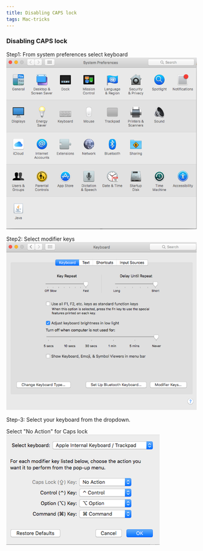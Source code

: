 ```yaml
---
title: Disabling CAPS lock
tags: Mac-tricks
---
```


### Disabling CAPS lock

Step1: From system preferences select keyboard
![step-1](/assets/disable-caps-lock-1.png)

Step2: Select modifier keys
![step-2](/assets/disable-caps-lock-2.png)

Step-3: Select your keyboard from the dropdown.

Select "No Action" for Caps lock
![step-3](/assets/disable-caps-lock-3.png)

